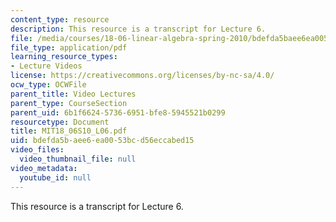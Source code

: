 ```yaml
---
content_type: resource
description: This resource is a transcript for Lecture 6.
file: /media/courses/18-06-linear-algebra-spring-2010/bdefda5baee6ea0053bcd56eccabed15_MIT18_06S10_L06.pdf
file_type: application/pdf
learning_resource_types:
- Lecture Videos
license: https://creativecommons.org/licenses/by-nc-sa/4.0/
ocw_type: OCWFile
parent_title: Video Lectures
parent_type: CourseSection
parent_uid: 6b1f6624-5736-6951-bfe8-5945521b0299
resourcetype: Document
title: MIT18_06S10_L06.pdf
uid: bdefda5b-aee6-ea00-53bc-d56eccabed15
video_files:
  video_thumbnail_file: null
video_metadata:
  youtube_id: null
---
```

This resource is a transcript for Lecture 6.